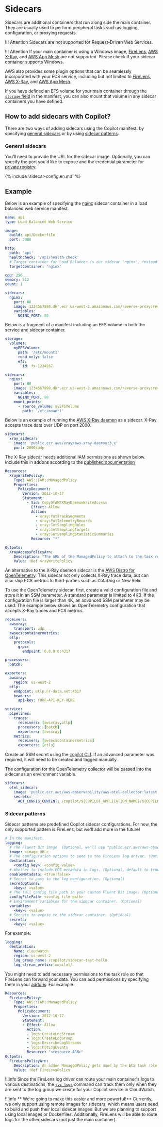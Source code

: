 # Sidecars
Sidecars are additional containers that run along side the main container. They are usually used to perform peripheral tasks such as logging, configuration, or proxying requests.

!!! Attention
    Sidecars are not supported for Request-Driven Web Services.  

!!! Attention
    If your main container is using a Windows image, [FireLens](https://docs.aws.amazon.com/AmazonECS/latest/developerguide/using_firelens.html), [AWS X-Ray](https://aws.amazon.com/xray/), and [AWS App Mesh](https://aws.amazon.com/app-mesh/) are not supported. Please check if your sidecar container supports Windows.


AWS also provides some plugin options that can be seamlessly incorporated with your ECS service, including but not limited to [FireLens](https://docs.aws.amazon.com/AmazonECS/latest/developerguide/using_firelens.html), [AWS X-Ray](https://aws.amazon.com/xray/), and [AWS App Mesh](https://aws.amazon.com/app-mesh/).

If you have defined an EFS volume for your main container through the [`storage` field](../developing/storage.en.md) in the manifest, you can also mount that volume in any sidecar containers you have defined.

## How to add sidecars with Copilot?
There are two ways of adding sidecars using the Copilot manifest: by specifying [general sidecars](#general-sidecars) or by using [sidecar patterns](#sidecar-patterns).

### General sidecars
You'll need to provide the URL for the sidecar image. Optionally, you can specify the port you'd like to expose and the credential parameter for [private registry](https://docs.aws.amazon.com/AmazonECS/latest/developerguide/private-auth.html).

{% include 'sidecar-config.en.md' %}

<div class="separator"></div>

## Example

Below is an example of specifying the [nginx](https://www.nginx.com/) sidecar container in a load balanced web service manifest.

``` yaml
name: api
type: Load Balanced Web Service

image:
  build: api/Dockerfile
  port: 3000

http:
  path: 'api'
  healthcheck: '/api/health-check'
  # Target container for Load Balancer is our sidecar 'nginx', instead of the service container.
  targetContainer: 'nginx'

cpu: 256
memory: 512
count: 1

sidecars:
  nginx:
    port: 80
    image: 1234567890.dkr.ecr.us-west-2.amazonaws.com/reverse-proxy:revision_1
    variables:
      NGINX_PORT: 80
```

Below is a fragment of a manifest including an EFS volume in both the service and sidecar container.

```yaml
storage:
  volumes:
    myEFSVolume:
      path: '/etc/mount1'
      read_only: false
      efs:
        id: fs-1234567

sidecars:
  nginx:
    port: 80
    image: 1234567890.dkr.ecr.us-west-2.amazonaws.com/reverse-proxy:revision_1
    variables:
      NGINX_PORT: 80
    mount_points:
      - source_volume: myEFSVolume
        path: '/etc/mount1'
```

Below is an example of running the [AWS X-Ray daemon](https://docs.aws.amazon.com/xray/latest/devguide/xray-daemon-ecs.html) as a sidecar.
X-Ray accepts trace data over UDP on port 2000.

```yaml
sidecars:
  xray_sidecar:
    image: 'public.ecr.aws/xray/aws-xray-daemon:3.x'
    port: 2000/udp
```

The X-Ray sidecar needs additional IAM permissions as shown below.  Include this in addons according to the [published documentation](../developing/additional-aws-resources.en.md)

``` yaml
Resources:
  XrayWritePolicy:
    Type: AWS::IAM::ManagedPolicy
    Properties:
      PolicyDocument:
        Version: 2012-10-17
        Statement:
          - Sid: CopyOfAWSXRayDaemonWriteAccess
            Effect: Allow
            Action:
              - xray:PutTraceSegments
              - xray:PutTelemetryRecords
              - xray:GetSamplingRules
              - xray:GetSamplingTargets
              - xray:GetSamplingStatisticSummaries
            Resource: "*"

Outputs:
  XrayAccessPolicyArn:
    Description: "The ARN of the ManagedPolicy to attach to the task role."
    Value: !Ref XrayWritePolicy
```

An alternative to the X-Ray daemon sidecar is the [AWS Distro for OpenTelemetry](https://aws-otel.github.io/).  This sidecar not only collects
X-Ray trace data, but can also ship ECS metrics to third-parties such as DataDog or New Relic.

To use the OpenTelemetry sidecar, first, create a valid configuration file and store it in an SSM parameter.  A standard parameter is limited to 4KB.
If the configuration file is larger than 4K, an advanced SSM parameter may be used.  The example below shows an OpenTelemetry configuration that accepts X-Ray traces and
ECS metrics.

```yaml
receivers:
  awsxray:
    transport: udp
  awsecscontainermetrics:
  otlp:
    protocols:
      grpc:
        endpoint: 0.0.0.0:4317

processors:
  batch:

exporters:
  awsxray:
    region: us-west-2
  otlp:
    endpoint: otlp.nr-data.net:4317
    headers: 
      api-key: YOUR-API-KEY-HERE

service:
  pipelines:
    traces:
      receivers: [awsxray,otlp]
      processors: [batch]
      exporters: [awsxray]
    metrics:
      receivers: [awsecscontainermetrics]
      exporters: [otlp]
```

Create an SSM secret using the [copilot CLI](../commands/secret-init.en.md).  If an advanced parameter was required, it will need to be created and tagged manually.

The configuration for the OpenTelemetry collector will be passed into the sidecar as an environment variable.

```yaml
sidecars:
  otel_sidecar:
    image: 'public.ecr.aws/aws-observability/aws-otel-collector:latest'
    secrets:
      AOT_CONFIG_CONTENT: /copilot/${COPILOT_APPLICATION_NAME}/${COPILOT_ENVIRONMENT_NAME}/secrets/otel_config
```

### Sidecar patterns
Sidecar patterns are predefined Copilot sidecar configurations. For now, the only supported pattern is FireLens, but we'll add more in the future!

``` yaml
# In the manifest.
logging:
  # The Fluent Bit image. (Optional, we'll use "public.ecr.aws/aws-observability/aws-for-fluent-bit:latest" by default)
  image: <image URL>
  # The configuration options to send to the FireLens log driver. (Optional)
  destination:
    <config key>: <config value>
  # Whether to include ECS metadata in logs. (Optional, default to true)
  enableMetadata: <true|false>
  # Secret to pass to the log configuration. (Optional)
  secretOptions:
    <key>: <value>
  # The full config file path in your custom Fluent Bit image. (Optional)
  configFilePath: <config file path>
  # Environment variables for the sidecar container. (Optional)
  variables:
    <key>: <value>
  # Secrets to expose to the sidecar container. (Optional)
  secrets:
    <key>: <value>
```
For example:

``` yaml
logging:
  destination:
    Name: cloudwatch
    region: us-west-2
    log_group_name: /copilot/sidecar-test-hello
    log_stream_prefix: copilot/
```

You might need to add necessary permissions to the task role so that FireLens can forward your data. You can add permissions by specifying them in your [addons](../developing/additional-aws-resources.en.md). For example:

``` yaml
Resources:
  FireLensPolicy:
    Type: AWS::IAM::ManagedPolicy
    Properties:
      PolicyDocument:
        Version: 2012-10-17
        Statement:
        - Effect: Allow
          Action:
          - logs:CreateLogStream
          - logs:CreateLogGroup
          - logs:DescribeLogStreams
          - logs:PutLogEvents
          Resource: "<resource ARN>"
Outputs:
  FireLensPolicyArn:
    Description: An addon ManagedPolicy gets used by the ECS task role
    Value: !Ref FireLensPolicy
```

!!!info
    Since the FireLens log driver can route your main container's logs to various destinations, the [`svc logs`](../commands/svc-logs.en.md) command can track them only when they are sent to the log group we create for your Copilot service in CloudWatch.

!!!info
    ** We're going to make this easier and more powerful!** Currently, we only support using remote images for sidecars, which means users need to build and push their local sidecar images. But we are planning to support using local images or Dockerfiles. Additionally, FireLens will be able to route logs for the other sidecars (not just the main container).
